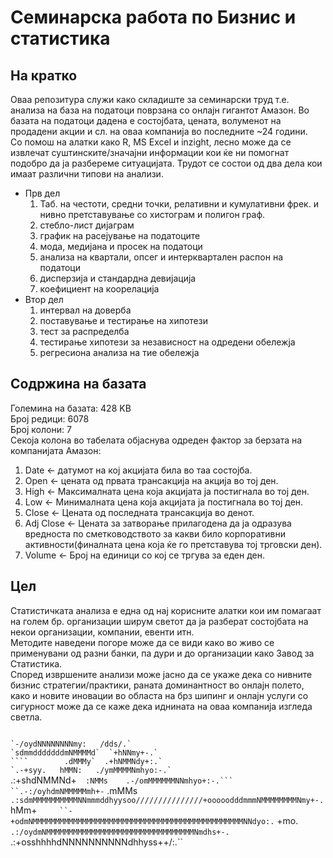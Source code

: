 # Семинарска работа по Бизнис и статистика

## На кратко
Оваа репозитура служи како складиште за семинарски труд т.е. анализа на база на податоци поврзана со онлајн гигантот Амазон. Во базата на податоци дадена е состојбата, цената, волуменот на продадени акции и сл. на оваа компанија во последните ~24 години.  
Со помош на алатки како R, MS Excel и inzight, лесно може да се извлечат суштинските/значајни информации кои ќе ни помогнат подобро да ја разбереме ситуацијата. Трудот се состои од два дела кои имаат различни типови на анализи.
* Прв дел
    1. Таб. на честоти, средни точки, релативни и кумулативни фрек. и нивно претставување со хистограм и полигон граф.
    2. стебло-лист дијаграм
    3. график на расејување на податоците
    4. мода, медијана и просек на податоци
    5. анализа на квартали, опсег и интерквартален распон на податоци
    6. дисперзија и стандардна девијација
    7. коефициент на коорелација
* Втор дел
    1. интервал на доверба
    2. поставување и тестирање на хипотези
    3. тест за распределба
    4. тестирање хипотези за независност на одредени обележја
    5. регресиона анализа на тие обележја

## Содржина на базата
Големина на базата: 428 KB  
Број редици: 6078  
Број колони: 7  
Секоја колона во табелата објаснува одреден фактор за берзата на компанијата Амазон:
1. Date <- датумот на кој акцијата била во таа состојба.
2. Open <- цената од првата трансакција на акција во тој ден.
3. High <- Максималната цена која акцијата ја постигнала во тој ден.
4. Low <- Минималната цена која акцијата ја постигнала во тој ден.
5. Close <- Цената од последната трансакција во денот.
6. Adj Close <- Цената за затворање прилагодена да ја одразува вредноста по сметководството за какви било корпоративни активности(финалната цена која ќе го претставува тој трговски ден).
7. Volume <- Број на единици со кој се тргува за еден ден.

## Цел
Статистичката анализа е една од нај корисните алатки кои им помагаат на голем бр. организации ширум светот да ја разберат состојбата на некои организации, компании, евенти итн.  
Методите наведени погоре може да се види како во живо се применувани од разни банки, па дури и до организации како Завод за Статистика.  
Според извршените анализи може јасно да се укаже дека со нивните бизнис стратегии/практики, раната доминантност во онлајн полето, како и новите иновации во областа на брз шипинг и онлајн услуги со сигурност може да се каже дека иднината на оваа компанија изгледа светла.


``                                                                               `-/oydNNNNNNNNmy:  
/dds/.`                                                                        `sdmmdddddddmNMMMMd` 
 `+hNNmy+-.`                                                                    ````        .dMMMy` 
    .+hNMMNdy+:.`                                                                 `.-+syy.   hMMN:  
       ./ymMMMMNmhyo:-.`                                                   ``.:+shdNMMNd+`  :NMMs   
          .-/omMMMMMMNNmhyo+:-.```                                ``.-:/oyhdmNMMMMMmh+-`   .mMMs`   
              .:sdmMMMMMMMMMMNNmmmddhyysoo///////////////+ooooodddmmmNMMMMMMMMNmy+-.      `hMm+`    
                 ``-+odmNMMMMMMMMMMMMMMMMMMMMMMMMMMMMMMMMMMMMMMMMMMMMMMMNNdyo:.`          +mo.      
                      ``.:/oydmNMMMMMMMMMMMMMMMMMMMMMMMMMMMMMMMMMNmdhs+-.``               ``        
                               ``.:+osshhhhdNNNNNNNNNNdhhyss++/:.``                                 

